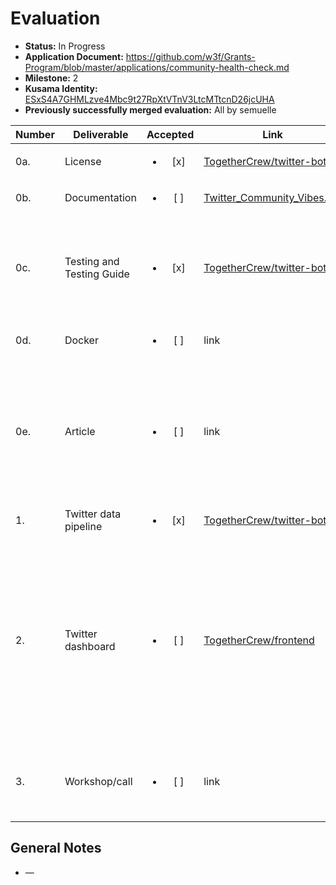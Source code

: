 # Evaluation

- **Status:** In Progress
- **Application Document:** https://github.com/w3f/Grants-Program/blob/master/applications/community-health-check.md
- **Milestone:** 2
- **Kusama Identity:** [ESxS4A7GHMLzve4Mbc9t27RpXtVTnV3LtcMTtcnD26jcUHA](https://polkascan.io/pre/kusama/account/ESxS4A7GHMLzve4Mbc9t27RpXtVTnV3LtcMTtcnD26jcUHA)
- **Previously successfully merged evaluation:** All by semuelle

| Number | Deliverable | Accepted | Link | Evaluation Notes |
| ------ | ----------- | :------: | ---- |----------------- |
| 0a. | License | <ul><li>[x] </li></ul> | [TogetherCrew/twitter-bot](https://github.com/TogetherCrew/twitter-bot/blob/6ceee7385dd4fb8eb2522c94bbb8fcb0d990afa3/LICENSE) | Apache 2.0 |
| 0b. | Documentation | <ul><li>[ ] </li></ul> | [Twitter_Community_Vibes.md](https://github.com/RnDAO/tc-Documentation/blob/b6a101b3c620fa2f53fab62bfdbf5ee255d519b8/Twitter-vibes/Twitter_Community_Vibes.md) | No changes since last milestone. |
| 0c. | Testing and Testing Guide | <ul><li>[x] </li></ul> | [TogetherCrew/twitter-bot](https://github.com/TogetherCrew/twitter-bot/blob/6ceee7385dd4fb8eb2522c94bbb8fcb0d990afa3/README.md) | Running the data pipeline and analyzing the data will be covered by tests to ensure functionality. We will describe how to run the tests |
| 0d. | Docker | <ul><li>[ ] </li></ul> | link | We will deliver a docker file to tests the functionality. |
| 0e. | Article | <ul><li>[ ] </li></ul> | link | In addition to the dashboard, we write a handout. This is a walkthrough of the dashboard, explaining each metric, if the score is good or bad, and a list of recommendations.  |
| 1. | Twitter data pipeline | <ul><li>[x] </li></ul> | [TogetherCrew/twitter-bot](https://github.com/TogetherCrew/twitter-bot/tree/c5b75621585326d4fe95fe144c06e13f367685ed) | Issues fixed on request |
| 2. | Twitter dashboard | <ul><li>[ ] </li></ul> | [TogetherCrew/frontend](https://github.com/TogetherCrew/frontend/pull/193) | We will extend our dashboard to include a page with Twitter community health data. The dashboard is build using Typescript. Our current dashbaord, build on Discord data, is available in this [github](https://github.com/RnDAO/tc-uiComm). We will add the Twitter metrics to this dashboard.  |
| 3. | Workshop/call | <ul><li>[ ] </li></ul> | link | We will hold a workshop/ call to answer any questions about the dashboard and handout.  |


## General Notes

- —
